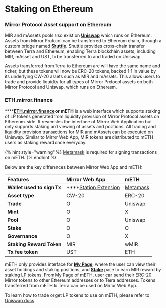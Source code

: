 # Staking on Ethereum

### Mirror Protocol Asset support on Ethereum

MIR and mAssets pools also exist on [**Uniswap**](https://app.uniswap.org/#/swap) which runs on Ethereum. Assets from Mirror Protocol can be transferred to Ethereum chain, through a custom bridge named [**Shuttle**](https://github.com/terra-project/shuttle). Shuttle provides cross-chain transfer between Terra and Ethereum, enabling Terra blockchain assets, including MIR, mAsset and UST, to be transferred to and traded on Uniswap. 

Assets transferred from Terra to Ethereum are will have the same name and ticker, but these tokens will now be ERC-20 tokens, backed 1:1 in value by its underlying CW-20 assets such as MIR and mAssets.  This allows users to trade and provide liquidity for all types of Mirror Protocol assets on both Mirror Protocol and Uniswap, which runs on Ethereum. 

### ETH.mirror.finance

\*\*\*\*[**ETH.mirror.finance**](https://eth.mirror.finance/) **or mETH** is a web interface which supports staking of LP tokens generated from liquidity provision of Mirror Protocol assets on Ethereum-side. It resembles the interface of Mirror Web Application but only supports staking and viewing of assets and positions. All trading and liquidity provision transactions for MIR and mAssets can be executed on Uniswap. Similar to Mirror Web App, MIR tokens are distributed to mETH users as staking reward once everyday. 

{% hint style="warning" %}
[Metamask](https://metamask.io) is required for signing transactions on mETH. 
{% endhint %}

Below are the key differences between Mirror Web App and mETH:  

| Features | **Mirror Web App** | **mETH** |
| :--- | :--- | :--- |
| **Wallet used to sign Tx** | \*\*\*\*[Station Extension](../getting-started/#terra-station-extension) | [Metamask](https://metamask.io/) |
| **Asset type** | CW-20 | ERC-20 |
| **Trade** | O | Uniswap |
| **Mint** | O | X |
| **Pool** | O | Uniswap |
| **Stake** | O | O |
| **Governance** | O | X |
| **Staking Reward Token** | MIR | wMIR |
| **Tx fee token** | UST | ETH |

mETH only provides interface for [**My Page**](https://app-staging.mirror.finance/my), where the user can view their asset holdings and staking positions, and [**Stake**](https://app-staging.mirror.finance/stake) page to earn MIR reward by staking LP tokens. From My Page of mETH, user can send their ERC-20 Mirror tokens to other Ethereum addresses or to Terra addresses. Tokens transferred from mETH to Terra can be used on Mirror Web App.   
  
To learn how to trade or get LP tokens to use on mETH, please refer to [Uniswap docs](https://uniswap.org/docs/v2/).   
  


